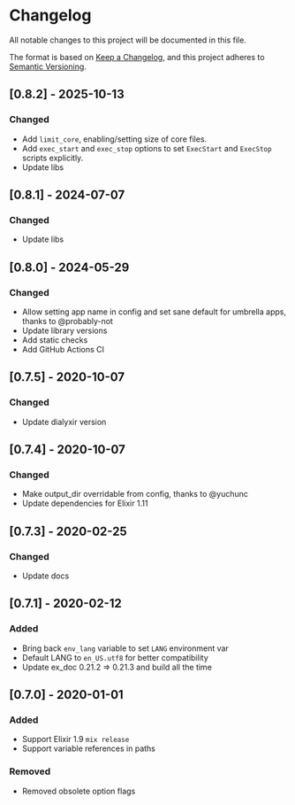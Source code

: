 # Changelog
All notable changes to this project will be documented in this file.

The format is based on [Keep a Changelog](https://keepachangelog.com/en/1.0.0/),
and this project adheres to [Semantic Versioning](https://semver.org/spec/v2.0.0.html).

## [0.8.2] - 2025-10-13
### Changed
- Add `limit_core`, enabling/setting size of core files.
- Add `exec_start` and `exec_stop` options to set `ExecStart` and `ExecStop` scripts explicitly.
- Update libs

## [0.8.1] - 2024-07-07
### Changed
- Update libs

## [0.8.0] - 2024-05-29
### Changed
- Allow setting app name in config and set sane default for umbrella apps,
  thanks to @probably-not
- Update library versions
- Add static checks
- Add GitHub Actions CI

## [0.7.5] - 2020-10-07
### Changed
- Update dialyxir version

## [0.7.4] - 2020-10-07
### Changed
- Make output_dir overridable from config, thanks to @yuchunc
- Update dependencies for Elixir 1.11

## [0.7.3] - 2020-02-25
### Changed
- Update docs

## [0.7.1] - 2020-02-12
### Added
- Bring back `env_lang` variable to set `LANG` environment var
- Default LANG to `en_US.utf8` for better compatibility
- Update ex_doc 0.21.2 => 0.21.3 and build all the time

## [0.7.0] - 2020-01-01
### Added
- Support Elixir 1.9 `mix release`
- Support variable references in paths

### Removed
- Removed obsolete option flags
